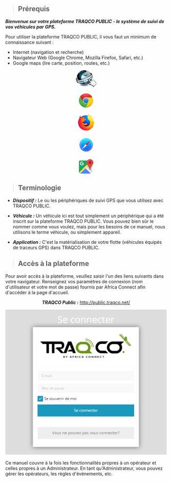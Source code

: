 >## Prérequis

 ***Bienvenue sur votre plateforme TRAQCO PUBLIC - le système de suivi de vos véhicules par GPS.***

Pour utiliser la plateforme TRAQCO PUBLIC, il vous faut un minimum de connaissance suivant :
* Internet (navigation et recherche)
* Navigateur Web (Google Chrome, Mozilla Firefox, Safari, etc.)
* Google maps (lire carte, position, routes, etc.)

<div class="row" style="text-align:center">
  <div class="col">

[<img src="_image/internet.png" alt="logo" width="65">](https://fr.wikipedia.org/wiki/Internet)

</div>
<div class="col">

[<img src="_image/chrome.png" alt="logo" width="50">](https://www.google.fr/chrome/)

</div>
<div class="col">

[<img src="_image/firefox.png" alt="logo" width="50">](https://www.mozilla.org/fr/)

</div>
<div class="col">

[<img src="_image/safari.png" alt="logo" width="55">](https://www.apple.com/safari/)

</div>
<div class="col">

[<img src="_image/maps.png" alt="logo" width="45">](https://www.google.com/maps/)

</div>
</div>

>## Terminologie

* ***Dispositif :*** Le ou les périphériques de suivi GPS que vous utilisez avec TRAQCO PUBLIC.

* ***Véhicule :*** Un véhicule ici est tout simplement un périphérique qui a été inscrit sur la plateforme TRAQCO PUBLIC.
Vous pouvez bien sûr le nommer comme vous voulez, mais pour les besoins de ce manuel, nous utilisons le terme véhicule, ou simplement appareil.

* ***Application :*** C'est la matérialisation de votre flotte (véhicules équipés de traceurs GPS) dans TRAQCO PUBLIC.

>## Accès à la plateforme

Pour avoir accès à la plateforme, veuillez saisir l'un des liens suivants dans votre navigateur. Renseignez vos paramètres de connexion (nom d'utilisateur et votre mot de passe) fournis par Africa Connect afin d'accéder à la page d'accueil.

<div class="row" style="text-align:center">

  <div class="col-md">
  
  ***TRAQCO Public :*** http://public.traqco.net/
  
<img src="_image/publiconnect.PNG" alt="logo" width="auto">
  </div>
</div>

Ce manuel couvre à la fois les fonctionnalités propres à un opérateur et celles propres à un Administrateur.
En tant qu'Administrateur, vous pouvez gérer les opérateurs, les règles d'événements, etc.  




